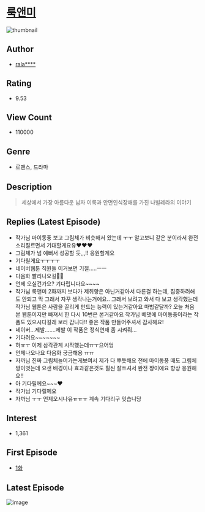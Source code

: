 # [룩앤미](https://comic.naver.com/bestChallenge/list?titleId=758979)
![thumbnail](https://image-comic.pstatic.net/user_contents_data/challenge_comic/2020/11/04/259980/thumbnail_202x164292bc4ff_758c_425e_b3db_7db33c0c9c85_00001983.JPEG)

## Author
- [rala****](https://comic.naver.com/artistTitle?id=259980)

## Rating
- 9.53

## View Count
- 110000

## Genre
- 로맨스, 드라마

## Description
> 세상에서 가장 아름다운 남자 이룩과 안면인식장애를 가진 나빌레라의 이야기

## Replies (Latest Episode)
- 작가님 마이동풍 보고 그림체가 비슷해서 왔는데 ㅜㅜ 알고보니 같은 분이라서 완전 소리질르면서 기대할게요유❤️❤️❤️
- 그림체가 넘 예뻐서 성공할 듯,,,!! 응원할게요
- 기다릴게요ㅜㅜㅜㅜ
- 네이버웹툰 직원들 이거보면 기절.....ㅡㅡ
- 다음화 빨리나오길🙏🙏
- 언제 오실건가요? 기다립니다요~~~~
- 작가님 룩앤미 2화까지 보다가 제취향은 아닌거같아서 다른걸 하는데, 집중하려해도 안되고 막 그래서 자꾸 생각나는거에요.. 그래서 보려고 와서 다 보고 생각했는데 작가님 웹툰은 사람을 끌리게 만드는 능력이 있는거같아요 마법같달까? 오늘 처음본 웹툰이지만 빠져서 한 다시 10번은 본거같아요 작가님 베댓에 마이동풍이라는 작품도 있으시다길래 보러 갑니다!! 좋은 작품 만들어주셔서 감사해요!
- 네이버...제발.......제발 이 작품은 정식연재 좀 시켜줘...
- 기다려요~~~~~~~
- 허ㅠㅜ 이제 삼각관계 시작했는데ㅠㅜ으어엉
- 언제나오나요 다음화 궁금해용 ㅠㅠ
- 자까님 진짜 그림체늘어가는게보여서 제가 다 뿌듯해요 전에 마이동풍 때도 그림체짱이엿는데 요샌 배경이나 효과같은것도 훨씬 잘쓰셔서 완전 짱이에요 항상 응원해요!!
- 아 기다릴께요~~~♥
- 작가님 기다릴께요
- 자까님 ㅜㅜ 언제오시나유ㅠㅠㅠ 계속 기다리구 잇습니당

## Interest
- 1,361

## First Episode
- [1화](https://comic.naver.com/bestChallenge/detail?titleId=758979&no=1)

## Latest Episode
![image](https://image-comic.pstatic.net/user_contents_data/challenge_comic/2020/12/02/259980/upload_3991090208785379425.jpeg)
